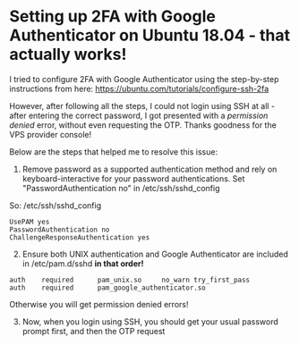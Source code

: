 # Setting up 2FA with Google Authenticator on Ubuntu 18.04 - that actually works!

I tried to configure  2FA with Google Authenticator using the step-by-step instructions from here: 
https://ubuntu.com/tutorials/configure-ssh-2fa

However, after following all the steps, I could not login using SSH at all - after entering the correct password, I got presented with a *permission denied* error, without even requesting the OTP. Thanks goodness for the VPS  provider console!

Below are the steps that helped me to resolve this issue:

1. Remove password as a supported authentication method and rely on keyboard-interactive for your password authentications. Set "PasswordAuthentication no" in /etc/ssh/sshd_config

So: /etc/ssh/sshd_config
```
UsePAM yes
PasswordAuthentication no
ChallengeResponseAuthentication yes
```

2. Ensure both UNIX authentication and Google Authenticator are included in /etc/pam.d/sshd **in that order!**

```
auth    required      pam_unix.so     no_warn try_first_pass
auth    required      pam_google_authenticator.so
```

Otherwise you will get permission denied errors!

3. Now, when you login using SSH, you should get your usual password prompt first, and then the OTP request 
